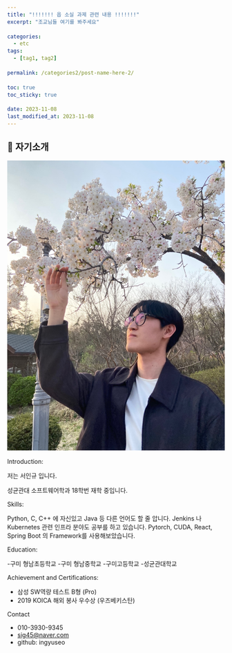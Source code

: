```yaml
---
title: "!!!!!!! 옵 소실 과제 관련 내용 !!!!!!!"
excerpt: "조교님들 여기를 봐주세요"

categories:
  - etc
tags:
  - [tag1, tag2]

permalink: /categories2/post-name-here-2/

toc: true
toc_sticky: true

date: 2023-11-08
last_modified_at: 2023-11-08
---
```


## 🦥 자기소개

![image](/assets/images/me.jpg)


Introduction:

저는 서인규 입니다.

성균관대 소프트웨어학과 18학번 재학 중입니다.


Skills:

Python, C, C++ 에 자신있고 Java 등 다른 언어도 할 줄 압니다.
Jenkins 나 Kubernetes 관련 인프라 분야도 공부를 하고 있습니다.
Pytorch, CUDA, React, Spring Boot 의 Framework를 사용해보았습니다.

Education:

-구미 형남초등학교
-구미 형남중학교
-구미고등학교
-성균관대학교

Achievement and Certifications:

- 삼성 SW역량 테스트 B형 (Pro)
- 2019 KOICA 해외 봉사 우수상 (우즈베키스탄)

Contact
- 010-3930-9345
- sig45@naver.com
- github: ingyuseo
